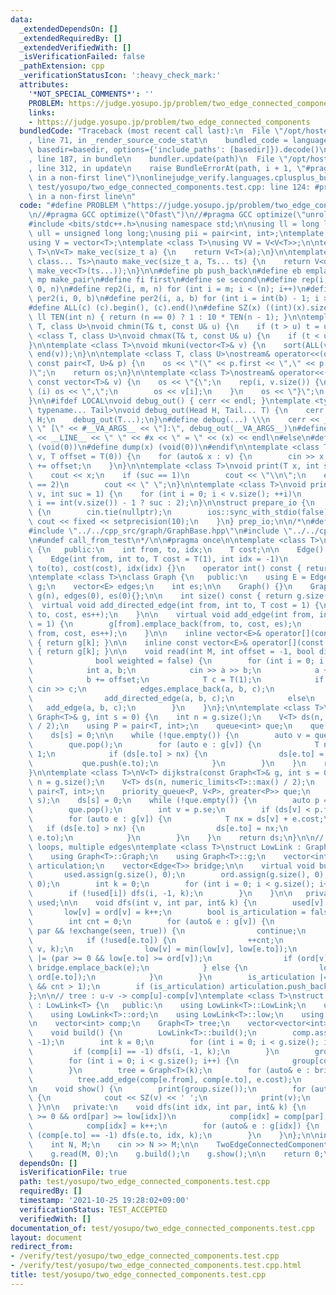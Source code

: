 ```yaml
---
data:
  _extendedDependsOn: []
  _extendedRequiredBy: []
  _extendedVerifiedWith: []
  _isVerificationFailed: false
  _pathExtension: cpp
  _verificationStatusIcon: ':heavy_check_mark:'
  attributes:
    '*NOT_SPECIAL_COMMENTS*': ''
    PROBLEM: https://judge.yosupo.jp/problem/two_edge_connected_components
    links:
    - https://judge.yosupo.jp/problem/two_edge_connected_components
  bundledCode: "Traceback (most recent call last):\n  File \"/opt/hostedtoolcache/Python/3.10.4/x64/lib/python3.10/site-packages/onlinejudge_verify/documentation/build.py\"\
    , line 71, in _render_source_code_stat\n    bundled_code = language.bundle(stat.path,\
    \ basedir=basedir, options={'include_paths': [basedir]}).decode()\n  File \"/opt/hostedtoolcache/Python/3.10.4/x64/lib/python3.10/site-packages/onlinejudge_verify/languages/cplusplus.py\"\
    , line 187, in bundle\n    bundler.update(path)\n  File \"/opt/hostedtoolcache/Python/3.10.4/x64/lib/python3.10/site-packages/onlinejudge_verify/languages/cplusplus_bundle.py\"\
    , line 312, in update\n    raise BundleErrorAt(path, i + 1, \"#pragma once found\
    \ in a non-first line\")\nonlinejudge_verify.languages.cplusplus_bundle.BundleErrorAt:\
    \ test/yosupo/two_edge_connected_components.test.cpp: line 124: #pragma once found\
    \ in a non-first line\n"
  code: "#define PROBLEM \"https://judge.yosupo.jp/problem/two_edge_connected_components\"\
    \n//#pragma GCC optimize(\"Ofast\")\n//#pragma GCC optimize(\"unroll-loops\")\n\
    #include <bits/stdc++.h>\nusing namespace std;\n\nusing ll = long long;\nusing\
    \ ull = unsigned long long;\nusing pii = pair<int, int>;\ntemplate <class T>\n\
    using V = vector<T>;\ntemplate <class T>\nusing VV = V<V<T>>;\n\ntemplate <class\
    \ T>\nV<T> make_vec(size_t a) {\n    return V<T>(a);\n}\n\ntemplate <class T,\
    \ class... Ts>\nauto make_vec(size_t a, Ts... ts) {\n    return V<decltype(make_vec<T>(ts...))>(a,\
    \ make_vec<T>(ts...));\n}\n\n#define pb push_back\n#define eb emplace_back\n#define\
    \ mp make_pair\n#define fi first\n#define se second\n#define rep(i, n) rep2(i,\
    \ 0, n)\n#define rep2(i, m, n) for (int i = m; i < (n); i++)\n#define per(i, b)\
    \ per2(i, 0, b)\n#define per2(i, a, b) for (int i = int(b) - 1; i >= int(a); i--)\n\
    #define ALL(c) (c).begin(), (c).end()\n#define SZ(x) ((int)(x).size())\n\nconstexpr\
    \ ll TEN(int n) { return (n == 0) ? 1 : 10 * TEN(n - 1); }\n\ntemplate <class\
    \ T, class U>\nvoid chmin(T& t, const U& u) {\n    if (t > u) t = u;\n}\ntemplate\
    \ <class T, class U>\nvoid chmax(T& t, const U& u) {\n    if (t < u) t = u;\n\
    }\n\ntemplate <class T>\nvoid mkuni(vector<T>& v) {\n    sort(ALL(v));\n    v.erase(unique(ALL(v)),\
    \ end(v));\n}\n\ntemplate <class T, class U>\nostream& operator<<(ostream& os,\
    \ const pair<T, U>& p) {\n    os << \"(\" << p.first << \",\" << p.second << \"\
    )\";\n    return os;\n}\n\ntemplate <class T>\nostream& operator<<(ostream& os,\
    \ const vector<T>& v) {\n    os << \"{\";\n    rep(i, v.size()) {\n        if\
    \ (i) os << \",\";\n        os << v[i];\n    }\n    os << \"}\";\n    return os;\n\
    }\n\n#ifdef LOCAL\nvoid debug_out() { cerr << endl; }\ntemplate <typename Head,\
    \ typename... Tail>\nvoid debug_out(Head H, Tail... T) {\n    cerr << \" \" <<\
    \ H;\n    debug_out(T...);\n}\n#define debug(...) \\\n    cerr << __LINE__ <<\
    \ \" [\" << #__VA_ARGS__ << \"]:\", debug_out(__VA_ARGS__)\n#define dump(x) cerr\
    \ << __LINE__ << \" \" << #x << \" = \" << (x) << endl\n#else\n#define debug(...)\
    \ (void(0))\n#define dump(x) (void(0))\n#endif\n\ntemplate <class T>\nvoid scan(vector<T>&\
    \ v, T offset = T(0)) {\n    for (auto& x : v) {\n        cin >> x;\n        x\
    \ += offset;\n    }\n}\n\ntemplate <class T>\nvoid print(T x, int suc = 1) {\n\
    \    cout << x;\n    if (suc == 1)\n        cout << \"\\n\";\n    else if (suc\
    \ == 2)\n        cout << \" \";\n}\n\ntemplate <class T>\nvoid print(const vector<T>&\
    \ v, int suc = 1) {\n    for (int i = 0; i < v.size(); ++i)\n        print(v[i],\
    \ i == int(v.size()) - 1 ? suc : 2);\n}\n\nstruct prepare_io {\n    prepare_io()\
    \ {\n        cin.tie(nullptr);\n        ios::sync_with_stdio(false);\n       \
    \ cout << fixed << setprecision(10);\n    }\n} prep_io;\n\n/*\n#define call_from_test\n\
    #include \"../../cpp_src/graph/GraphBase.hpp\"\n#include \"../../cpp_src/graph/LCA.hpp\"\
    \n#undef call_from_test\n*/\n\n#pragma once\n\ntemplate <class T>\nclass Edge\
    \ {\n   public:\n    int from, to, idx;\n    T cost;\n\n    Edge() = default;\n\
    \    Edge(int from, int to, T cost = T(1), int idx = -1)\n        : from(from),\
    \ to(to), cost(cost), idx(idx) {}\n    operator int() const { return to; }\n};\n\
    \ntemplate <class T>\nclass Graph {\n   public:\n    using E = Edge<T>;\n    vector<vector<E>>\
    \ g;\n    vector<E> edges;\n    int es;\n\n    Graph() {}\n    Graph(int n) :\
    \ g(n), edges(0), es(0){};\n\n    int size() const { return g.size(); }\n\n  \
    \  virtual void add_directed_edge(int from, int to, T cost = 1) {\n        g[from].emplace_back(from,\
    \ to, cost, es++);\n    }\n\n    virtual void add_edge(int from, int to, T cost\
    \ = 1) {\n        g[from].emplace_back(from, to, cost, es);\n        g[to].emplace_back(to,\
    \ from, cost, es++);\n    }\n\n    inline vector<E>& operator[](const int& k)\
    \ { return g[k]; }\n\n    inline const vector<E>& operator[](const int& k) const\
    \ { return g[k]; }\n\n    void read(int M, int offset = -1, bool directed = false,\n\
    \              bool weighted = false) {\n        for (int i = 0; i < M; i++) {\n\
    \            int a, b;\n            cin >> a >> b;\n            a += offset;\n\
    \            b += offset;\n            T c = T(1);\n            if (weighted)\
    \ cin >> c;\n            edges.emplace_back(a, b, c);\n            if (directed)\n\
    \                add_directed_edge(a, b, c);\n            else\n             \
    \   add_edge(a, b, c);\n        }\n    }\n};\n\ntemplate <class T>\nV<T> bfs(const\
    \ Graph<T>& g, int s = 0) {\n    int n = g.size();\n    V<T> ds(n, numeric_limits<T>::max()\
    \ / 2);\n    using P = pair<T, int>;\n    queue<int> que;\n    que.push(s);\n\
    \    ds[s] = 0;\n\n    while (!que.empty()) {\n        auto v = que.front();\n\
    \        que.pop();\n        for (auto e : g[v]) {\n            T nx = ds[v] +\
    \ 1;\n            if (ds[e.to] > nx) {\n                ds[e.to] = nx;\n     \
    \           que.push(e.to);\n            }\n        }\n    }\n    return ds;\n\
    }\n\ntemplate <class T>\nV<T> dijkstra(const Graph<T>& g, int s = 0) {\n    int\
    \ n = g.size();\n    V<T> ds(n, numeric_limits<T>::max() / 2);\n    using P =\
    \ pair<T, int>;\n    priority_queue<P, V<P>, greater<P>> que;\n    que.emplace(0,\
    \ s);\n    ds[s] = 0;\n    while (!que.empty()) {\n        auto p = que.top();\n\
    \        que.pop();\n        int v = p.se;\n        if (ds[v] < p.fi) continue;\n\
    \        for (auto e : g[v]) {\n            T nx = ds[v] + e.cost;\n         \
    \   if (ds[e.to] > nx) {\n                ds[e.to] = nx;\n                que.emplace(nx,\
    \ e.to);\n            }\n        }\n    }\n    return ds;\n}\n\n// allow self\
    \ loops, multiple edges\ntemplate <class T>\nstruct LowLink : Graph<T> {\n   public:\n\
    \    using Graph<T>::Graph;\n    using Graph<T>::g;\n    vector<int> ord, low,\
    \ articulation;\n    vector<Edge<T>> bridge;\n\n    virtual void build() {\n \
    \       used.assign(g.size(), 0);\n        ord.assign(g.size(), 0);\n        low.assign(g.size(),\
    \ 0);\n        int k = 0;\n        for (int i = 0; i < g.size(); i++) {\n    \
    \        if (!used[i]) dfs(i, -1, k);\n        }\n    }\n\n   private:\n    vector<int>\
    \ used;\n\n    void dfs(int v, int par, int& k) {\n        used[v] = true;\n \
    \       low[v] = ord[v] = k++;\n        bool is_articulation = false, seen = false;\n\
    \        int cnt = 0;\n        for (auto& e : g[v]) {\n            if (e.to ==\
    \ par && !exchange(seen, true)) {\n                continue;\n            }\n\
    \            if (!used[e.to]) {\n                ++cnt;\n                dfs(e.to,\
    \ v, k);\n                low[v] = min(low[v], low[e.to]);\n                is_articulation\
    \ |= (par >= 0 && low[e.to] >= ord[v]);\n                if (ord[v] < low[e.to])\
    \ bridge.emplace_back(e);\n            } else {\n                low[v] = min(low[v],\
    \ ord[e.to]);\n            }\n        }\n        is_articulation |= (par == -1\
    \ && cnt > 1);\n        if (is_articulation) articulation.push_back(v);\n    }\n\
    };\n\n// tree : u-v -> comp[u]-comp[v]\ntemplate <class T>\nstruct TwoEdgeConnectedComponents\
    \ : LowLink<T> {\n   public:\n    using LowLink<T>::LowLink;\n    using LowLink<T>::g;\n\
    \    using LowLink<T>::ord;\n    using LowLink<T>::low;\n    using LowLink<T>::bridge;\n\
    \n    vector<int> comp;\n    Graph<T> tree;\n    vector<vector<int>> group;\n\n\
    \    void build() {\n        LowLink<T>::build();\n        comp.assign(g.size(),\
    \ -1);\n        int k = 0;\n        for (int i = 0; i < g.size(); i++) {\n   \
    \         if (comp[i] == -1) dfs(i, -1, k);\n        }\n        group.resize(k);\n\
    \        for (int i = 0; i < g.size(); i++) {\n            group[comp[i]].emplace_back(i);\n\
    \        }\n        tree = Graph<T>(k);\n        for (auto& e : bridge) {\n  \
    \          tree.add_edge(comp[e.from], comp[e.to], e.cost);\n        }\n    }\n\
    \n    void show() {\n        print(group.size());\n        for (auto& v : group)\
    \ {\n            cout << SZ(v) << ' ';\n            print(v);\n        }\n   \
    \ }\n\n   private:\n    void dfs(int idx, int par, int& k) {\n        if (par\
    \ >= 0 && ord[par] >= low[idx])\n            comp[idx] = comp[par];\n        else\n\
    \            comp[idx] = k++;\n        for (auto& e : g[idx]) {\n            if\
    \ (comp[e.to] == -1) dfs(e.to, idx, k);\n        }\n    }\n};\n\nint main() {\n\
    \    int N, M;\n    cin >> N >> M;\n\n    TwoEdgeConnectedComponents<int> g(N);\n\
    \    g.read(M, 0);\n    g.build();\n    g.show();\n\n    return 0;\n}"
  dependsOn: []
  isVerificationFile: true
  path: test/yosupo/two_edge_connected_components.test.cpp
  requiredBy: []
  timestamp: '2021-10-25 19:28:02+09:00'
  verificationStatus: TEST_ACCEPTED
  verifiedWith: []
documentation_of: test/yosupo/two_edge_connected_components.test.cpp
layout: document
redirect_from:
- /verify/test/yosupo/two_edge_connected_components.test.cpp
- /verify/test/yosupo/two_edge_connected_components.test.cpp.html
title: test/yosupo/two_edge_connected_components.test.cpp
---
```

